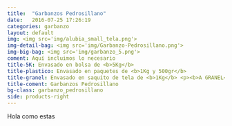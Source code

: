 ```yaml
---
title:  "Garbanzos Pedrosillano"
date:   2016-07-25 17:26:19
categories: garbanzo
layout: default
img: <img src='img/alubia_small_tela.png'>
img-detail-bag: <img src='img/Garbanzo-Pedrosillano.png'>
img-big-bag: <img src='img/garbanzo_5.png'>
coment: Aquí incluimos lo necesario
title-5K: Envasado en bolsa de <b>5Kg</b>
title-plastico: Envasado en paquetes de <b>1Kg y 500gr</b>
title-granel: Envasado en saquito de tela de <b>1Kg</b> <p><b>A GRANEL</b><br> Envasado en sacos de <b>10Kg y 25Kg</b> 
title-coment: Garbanzos Pedrosillano
bg-class: garbanzo_pedrosillano
side: products-right
---
```


Hola como estas